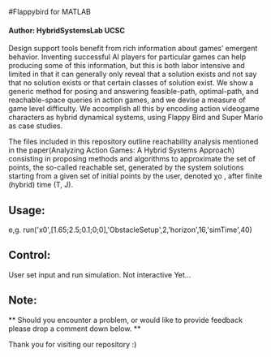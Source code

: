 #Flappybird for MATLAB

#### Author: HybridSystemsLab UCSC
Design support tools benefit from rich information about games’ emergent behavior. Inventing successful AI players for particular games can help producing some of this information, but this is both labor intensive and limited in that it can generally only reveal that a solution exists and not say that no solution exists or that certain classes of solution exist. We show a generic method for posing and answering feasible-path, optimal-path, and reachable-space queries in action games, and we devise a measure of game level difficulty. We accomplish all this by encoding action videogame characters as hybrid dynamical systems, using Flappy Bird and Super Mario as case studies.


The files included in this repository outline reachability analysis mentioned in the paper(Analyzing Action Games: A Hybrid Systems Approach) consisting  in proposing methods and algorithms to approximate the set of points, the so-called reachable set, generated by the system solutions starting from a given set of initial points by the user, denoted χo , after finite (hybrid) time (T, J). 
## Usage:
 e,g. run('x0',[1.65;2.5;0.1;0;0],'ObstacleSetup',2,'horizon',16,'simTime',40)

## Control:

  User set input and run simulation. Not interactive Yet...
## Note:
** Should you encounter a problem, or would like to provide feedback please drop a comment down below.  **

Thank you for visiting our repository :)
